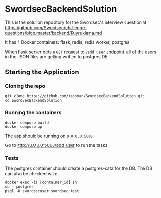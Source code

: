 # SwordsecBackendSolution
This is the solution repository for the Swordsec's interview question at https://github.com/Swordsec/challenge-questions/blob/master/backend/Kuyruklama.md

It has 4 Docker containers: flask, redis, redis worker, postgres

When flask server gets a `GET` request to `/add_user` endpoint, all of the users in the JSON files are getting written to postgres DB.


## Starting the Application


### Cloning the repo

```
git clone https://github.com/teooman/SwordsecBackendSolution.git
cd SwordSecBackendSolution
```

### Running the containers

```
docker compose build
docker compose up
```


The app should be running on `0.0.0.0:5000`

Go to http://0.0.0.0:5000/add_user to run the tasks

### Tests
The postgres container should create a postgres-data for the DB. The DB can also be checked with:

```
docker exec -it [container_id] sh
su - postgres
psql -U swordsecuser swordsec_test
```
